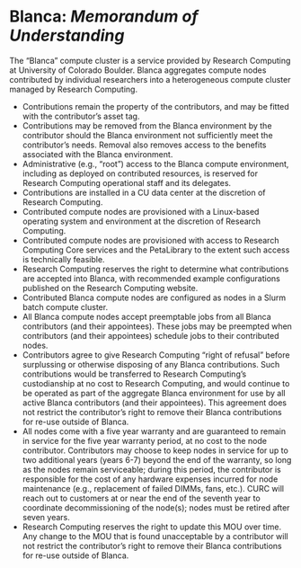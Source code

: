 # Blanca: *Memorandum of Understanding*

The “Blanca” compute cluster is a service provided by Research Computing at University of Colorado Boulder. Blanca aggregates compute nodes contributed by individual researchers into a heterogeneous compute cluster managed by Research Computing.

- Contributions remain the property of the contributors, and may be fitted with the contributor’s asset tag.
- Contributions may be removed from the Blanca environment by the contributor should the Blanca environment not sufficiently meet the contributor’s needs. Removal also removes access to the benefits associated with the Blanca environment.
- Administrative (e.g., “root”) access to the Blanca compute environment, including as deployed on contributed resources, is reserved for Research Computing operational staff and its delegates.
- Contributions are installed in a CU data center at the discretion of Research Computing.
- Contributed compute nodes are provisioned with a Linux-based operating system and environment at the discretion of Research Computing.
- Contributed compute nodes are provisioned with access to Research Computing Core services and the PetaLibrary to the extent such access is technically feasible.
- Research Computing reserves the right to determine what contributions are accepted into Blanca, with recommended example configurations published on the Research Computing website.
- Contributed Blanca compute nodes are configured as nodes in a Slurm batch compute cluster.
- All Blanca compute nodes accept preemptable jobs from all Blanca contributors (and their appointees). These jobs may be preempted when contributors (and their appointees) schedule jobs to their contributed nodes.
- Contributors agree to give Research Computing “right of refusal” before surplussing or otherwise disposing of any Blanca contributions. Such contributions would be transferred to Research Computing’s custodianship at no cost to Research Computing, and would continue to be operated as part of the aggregate Blanca environment for use by all active Blanca contributors (and their appointees). This agreement does not restrict the contributor’s right to remove their Blanca contributions for re-use outside of Blanca.
- All nodes come with a five year warranty and are guaranteed to remain in service for the five year warranty period, at no cost to the node contributor. Contributors may choose to keep nodes in service for up to two additional years (years 6-7) beyond the end of the warranty, so long as the nodes remain serviceable; during this period, the contributor is responsible for the cost of any hardware expenses incurred for node maintenance (e.g., replacement of failed DIMMs, fans, etc.). CURC will reach out to customers at or near the end of the seventh year to coordinate decommissioning of the node(s); nodes must be retired after seven years. 
- Research Computing reserves the right to update this MOU over time. Any change to the MOU that is found unacceptable by a contributor will not restrict the contributor’s right to remove their Blanca contributions for re-use outside of Blanca.


